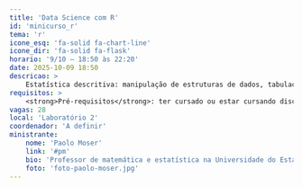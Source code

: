```yaml
---
title: 'Data Science com R'
id: 'minicurso_r'
tema: 'r'
icone_esq: 'fa-solid fa-chart-line'
icone_dir: 'fa-solid fa-flask'
horario: '9/10 – 18:50 às 22:20'
date: 2025-10-09 18:50
descricao: >
    Estatística descritiva: manipulação de estruturas de dados, tabulação, gráficos, medidas e resumo e análise exploratória de dados; estatística inferencial: intervalos de confiança, testes de hipóteses e análise de regressão; Estatística multivariada e preditiva: análise de componentes principais e técnicas de machine learning (Random Forest, k-NN); Manipulação de objetos e gerenciamento de memória no R.
requisitos: >
    <strong>Pré-requisitos</strong>: ter cursado ou estar cursando disciplina de probabilidade e estatística.
vagas: 28
local: 'Laboratório 2'
coordenador: 'A definir'
ministrante:
    nome: 'Paolo Moser'
    link: '#pm'
    bio: 'Professor de matemática e estatística na Universidade do Estado de Santa Catarina (UDESC).'
    foto: 'foto-paolo-moser.jpg'
---
```

